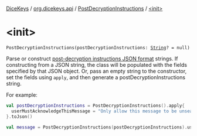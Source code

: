 [DiceKeys](../../index.md) / [org.dicekeys.api](../index.md) / [PostDecryptionInstructions](index.md) / [&lt;init&gt;](./-init-.md)

# &lt;init&gt;

`PostDecryptionInstructions(postDecryptionInstructions: `[`String`](https://kotlinlang.org/api/latest/jvm/stdlib/kotlin/-string/index.html)`? = null)`

Parse or construct
[post-decryption instructions JSON format](https://dicekeys.github.io/seeded-crypto/post_decryption_instructions_format.html)
strings. If constructing from a JSON string, the class will be populated with the fields
specified by that JSON object.  Or, pass an empty string to the constructor, set the
fields using `apply`, and then generate a postDecryptionInstructions string.

For example:

``` kotlin
val postDecryptionInstructions = PostDecryptionInstructions().apply{
  userMustAcknowledgeThisMessage = "Only allow this message to be unsealed if you want to spoilers for season 6."
}.toJson()

val message = PostDecryptionInstructions(postDecryptionInstructions).userMustAcknowledgeThisMessage
```

